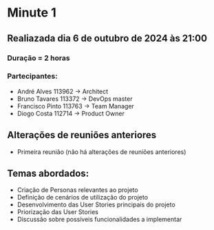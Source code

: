 # Minute 1

## Realiazada dia 6 de outubro de 2024 às 21:00 

### Duração = 2 horas

### Partecipantes:
- André Alves 113962 -> Architect
- Bruno Tavares 113372 -> DevOps master
- Francisco Pinto 113763 -> Team Manager 
- Diogo Costa 112714 -> Product Owner



## Alterações de reuniões anteriores
- Primeira reunião (não há alterações de reuniões anteriores)

## Temas abordados:

- Criação de Personas relevantes ao projeto
- Definição de cenários de utilização do projeto
- Desenvolvimento das User Stories principais do projeto
- Priorização das User Stories
- Discussão sobre possíveis funcionalidades a implementar